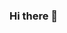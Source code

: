 ### Hi there 👋

<!--
**ahmed-ghandour/ahmed-ghandour** is a ✨ _special_ ✨ repository because its `README.md` (this file) appears on your GitHub profile.

Here are some ideas to get you started:

- 🔭 I’m currently working on Social app. 
- 🌱 I’m currently learning Design patterns.
- 👯 I’m looking to collaborate on real projects that serve alot of users.
- 🤔 I’m looking for help with ...
- 💬 Ask me about Flutter, dart.
- 📫 How to reach me: ahmed.n.elghandour@gmail.com

# 💫 About Me:
I am Ahmed Elghandour a Software Engineer from Cairo, Egypt<br>I am currently working as a Freelancer Flutter Developer .

## 🌐 Socials:
[![LinkedIn](https://img.shields.io/badge/LinkedIn-%230077B5.svg?logo=linkedin&logoColor=white)](https://linkedin.com/in/ahmed-nagah-elghandour) 

# 💻 Tech Stack:
![Flutter](https://img.shields.io/badge/Flutter-%2302569B.svg?style=for-the-badge&logo=Flutter&logoColor=white) ![Dart](https://img.shields.io/badge/dart-%230175C2.svg?style=for-the-badge&logo=dart&logoColor=white) ![SQLite](https://img.shields.io/badge/sqlite-%2307405e.svg?style=for-the-badge&logo=sqlite&logoColor=white) ![Firebase](https://img.shields.io/badge/firebase-%23039BE5.svg?style=for-the-badge&logo=firebase) ![Postman](https://img.shields.io/badge/Postman-FF6C37?style=for-the-badge&logo=postman&logoColor=white) ![Java](https://img.shields.io/badge/java-%23ED8B00.svg?style=for-the-badge&logo=java&logoColor=white) ![HTML5](https://img.shields.io/badge/html5-%23E34F26.svg?style=for-the-badge&logo=html5&logoColor=white) ![CSS3](https://img.shields.io/badge/css3-%231572B6.svg?style=for-the-badge&logo=css3&logoColor=white) ![MySQL](https://img.shields.io/badge/mysql-%2300f.svg?style=for-the-badge&logo=mysql&logoColor=white)
# 📊 GitHub Stats:
![](https://github-readme-stats.vercel.app/api?username=ahmed-ghandour&theme=dark&hide_border=false&include_all_commits=false&count_private=false)<br/>
![](https://github-readme-streak-stats.herokuapp.com/?user=ahmed-ghandour&theme=dark&hide_border=false)<br/>
![](https://github-readme-stats.vercel.app/api/top-langs/?username=ahmed-ghandour&theme=dark&hide_border=false&include_all_commits=false&count_private=false&layout=compact)
